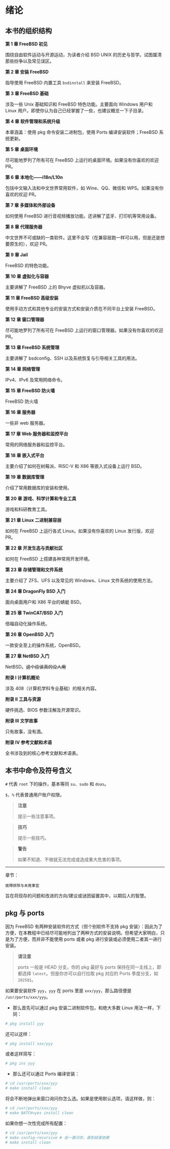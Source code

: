 # 绪论

## 本书的组织结构

**第 1 章 FreeBSD 初见**

围绕自由软件运动与开源运动，为读者介绍 BSD UNIX 的历史与哲学。试图厘清那些纷争以及常见误区。

**第 2 章 安装 FreeBSD**

指导使用 FreeBSD 内置工具 `bsdinstall` 来安装 FreeBSD。

**第 3 章 FreeBSD 基础**

涉及一些 Unix 基础知识和 FreeBSD 特色功能。主要面向 Windows 用户和 Linux 用户。即使你认为自己已经掌握了一些，也建议概览一下子目录。

**第 4 章 软件管理和系统升级**

本章涵盖：使用 pkg 命令安装二进制包，使用 Ports 编译安装软件；FreeBSD 系统更新。

**第 5 章 桌面环境**

尽可能地罗列了所有可在 FreeBSD 上运行的桌面环境。如果没有你喜欢的欢迎 PR。

**第 6 章 本地化——i18n/L10n**

包括中文输入法和中文世界常用软件，如 Wine、QQ、微信和 WPS。如果没有你喜欢的欢迎 PR。

**第 7 章 多媒体和外部设备**

如何使用 FreeBSD 进行音视频播放功能。还讲解了蓝牙、打印机等常用设备。

**第 8 章 代理服务器**

中文世界不可或缺的一类软件。这里不会写（在兼容层跑一样可以用，但是还是想要原生的），欢迎 PR。

**第 9 章 Jail**

FreeBSD 的特色功能。

**第 10 章 虚拟化与容器**

主要讲解了 FreeBSD 上的 Bhyve 虚拟机以及容器。

**第 11 章 FreeBSD 高级安装**

使用手动方式和其他专业的安装方式和安装介质在不同平台上安装 FreeBSD。

**第 12 章 窗口管理器**

尽可能地罗列了所有可在 FreeBSD 上运行的窗口管理器。如果没有你喜欢的欢迎 PR。

**第 13 章 FreeBSD 系统管理**

主要讲解了 bsdconfig、SSH 以及系统恢复与引导相关工具的用法。

**第 14 章 网络管理**

IPv4、IPv6 及常用网络命令。

**第 15 章 FreeBSD 防火墙**

FreeBSD 防火墙

**第 16 章 服务器**

一些非 web 服务器。

**第 17 章 Web 服务器和监控平台**

常用的网络服务器和监控平台。

**第 18 章 嵌入式平台**

主要介绍了如何在树莓派、RISC-V 和 X86 等嵌入式设备上运行 BSD。

**第 19 章 数据库管理**

介绍了常用数据库的安装和使用。

**第 20 章 游戏、科学计算和专业工具**

游戏和科研教育工具。

**第 21 章 Linux 二进制兼容层**

如何在 FreeBSD 上运行各式 Linux。如果没有你喜欢的 Linux 发行版，欢迎 PR。

**第 22 章 开发生态与贡献社区**

如何在 FreeBSD 上搭建各种常用开发环境。

**第 23 章 存储管理和文件系统**

主要介绍了 ZFS、UFS 以及常见的 Windows、Linux 文件系统的使用方法。

**第 24 章 DragonFly BSD 入门**

面向桌面用户和 X86 平台的蜻蜓 BSD。

**第 25 章 TwinCAT/BSD 入门**

倍福自动化操作系统。

**第 26 章 OpenBSD 入门**

一款安全至上的操作系统，OpenBSD。

**第 27 章 NetBSD 入门**

NetBSD。~~这个应该真的没人用~~

**附录 Ⅰ 计算机概论**

涉及 408（计算机学科专业基础）的相关内容。

**附录 Ⅱ 工具与资源**

硬件挑选、BIOS 参数注解及开源常识。

**附录 Ⅲ 文学故事**

只有故事，没有酒。

**附录 Ⅳ 参考文献和术语**

全书涉及到的核心参考文献和术语表。

## 本书中命令及符号含义

`#` 代表 `root` 下的操作，基本等同 `su`、`sudo` 和 `doas`。

`$`、`%` 代表普通用户账户权限。

>**注意**
>
>提示一些注意事项。

>**技巧**
>
>提示一些技巧。

>**警告**
>
>如果不知道、不做就无法完成或造成重大危害的事项。

---

章节：

```
故障排除与未竟事宜
```

旨在将现存的问题和改进的方向/建议或谜团留置其中，以期后人的智慧。

## pkg 与 ports

因为 FreeBSD 有两种安装软件的方式（但个别软件不支持 pkg 安装）：因此为了方便，在本教程中已经尽可能地列出了两种方式的安装说明。但希望大家明白，只是为了方便，而并非不能使用 ports 或者 pkg 进行安装或必须使用二者其一进行安装。

>**请注意**
>
> ports 一般是 HEAD 分支，你的 pkg 最好与 ports 保持在同一主线上，即都选择 `latest`。但是你亦可以自行拉取 pkg 对应的 Ports 季度分支，如 `2025Q1`。

如果要安装软件 `yyy`，`yyy` 在 ports 里是 `xxx/yyy`，那么路径便是 `/usr/ports/xxx/yyy`。

- 那么首先可以通过 pkg 安装二进制软件包，和绝大多数 Linux 用法一样，下同：

```sh
# pkg install yyy
```

还可以这样：

```sh
# pkg install xxx/yyy
```

或者这样简写：

```sh
# pkg ins yyy
```

- 那么还可以通过 Ports 编译安装：

```sh
# cd /usr/ports/xxx/yyy
# make install clean
```

将会不断地弹出来窗口询问你怎么选。如果是使用默认选项，请这样做，则：

```sh
# cd /usr/ports/xxx/yyy
# make BATCH=yes install clean
```

如果你想一次性完成所有配置：

```sh
# cd /usr/ports/xxx/yyy
# make config-recursive # 会一直问你，直到结束依赖
# make install clean
```
